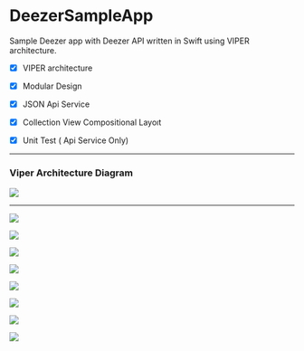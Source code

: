 # DeezerSampleApp
Sample Deezer app with Deezer API  written in Swift using VIPER architecture.

- [x] VIPER architecture
- [x] Modular Design
- [x] JSON Api Service
- [x] Collection View Compositional Layoıt
- [x] Unit Test ( Api Service Only)


------------
### Viper Architecture Diagram

![](https://github.com/yusufozgul/DeezerSampleApp/blob/main/Github/ViperDiagram.png)

------------

![](https://github.com/yusufozgul/DeezerSampleApp/blob/main/Github/SS1.png)

![](https://github.com/yusufozgul/DeezerSampleApp/blob/main/Github/SS2.png)

![](https://github.com/yusufozgul/DeezerSampleApp/blob/main/Github/SS3.png)

![](https://github.com/yusufozgul/DeezerSampleApp/blob/main/Github/SS4.png)

![](https://github.com/yusufozgul/DeezerSampleApp/blob/main/Github/SS5.png)

![](https://github.com/yusufozgul/DeezerSampleApp/blob/main/Github/SS6.png)

![](https://github.com/yusufozgul/DeezerSampleApp/blob/main/Github/SS7.png)

![](https://github.com/yusufozgul/DeezerSampleApp/blob/main/Github/SS8.png)
